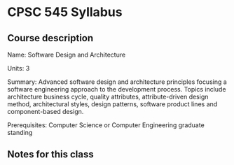 # CPSC 545 Syllabus

## Course description

Name: Software Design and Architecture

Units: 3

Summary: Advanced software design and architecture principles focusing a software engineering approach to the development process. Topics include architecture business cycle, quality attributes, attribute-driven design method, architectural styles, design patterns, software product lines and component-based design.

Prerequisites: Computer Science or Computer Engineering graduate standing

## Notes for this class
